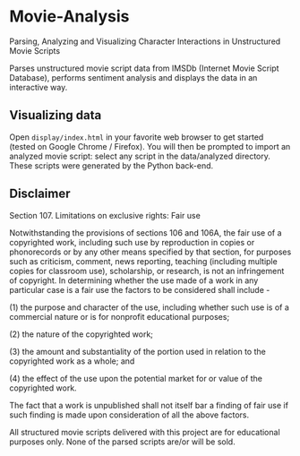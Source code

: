 # Movie-Analysis
Parsing, Analyzing and Visualizing Character Interactions in Unstructured Movie Scripts

Parses unstructured movie script data from IMSDb (Internet Movie Script Database), performs sentiment analysis and displays the data in an interactive way.

## Visualizing data

Open `display/index.html` in your favorite web browser to get started (tested on Google Chrome / Firefox).
You will then be prompted to import an analyzed movie script: select any script in the data/analyzed directory.
These scripts were generated by the Python back-end.

## Disclaimer

Section 107. Limitations on exclusive rights: Fair use

Notwithstanding the provisions of sections 106 and 106A, the fair use of a copyrighted work, including such use by reproduction in copies or phonorecords or by any other means specified by that section, for purposes such as criticism, comment, news reporting, teaching (including multiple copies for classroom use), scholarship, or research, is not an infringement of copyright. In determining whether the use made of a work in any particular case is a fair use the factors to be considered shall include -

(1) the purpose and character of the use, including whether such use is of a commercial nature or is for nonprofit educational purposes;

(2) the nature of the copyrighted work;

(3) the amount and substantiality of the portion used in relation to the copyrighted work as a whole; and

(4) the effect of the use upon the potential market for or value of the copyrighted work.

The fact that a work is unpublished shall not itself bar a finding of fair use if such finding is made upon consideration of all the above factors.

All structured movie scripts delivered with this project are for educational purposes only. None of the parsed scripts are/or will be sold.